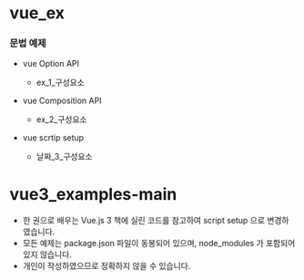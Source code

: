 # vue_ex

### 문법 예제

+ vue Option API
	+ ex_1_구성요소

+ vue Composition API
	+ ex_2_구성요소

+ vue scrtip setup
	+ 날짜_3_구성요소

# vue3_examples-main

+ 한 권으로 배우는 Vue.js 3 책에 실린 코드를 참고하여 script setup 으로 변경하였습니다.
+ 모든 예제는 package.json 파일이 동봉되어 있으며, node_modules 가 포함되어 있지 않습니다.
+ 개인이 작성하였으므로 정확하지 않을 수 있습니다.

